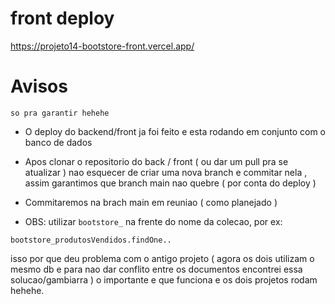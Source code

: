 # front deploy

https://projeto14-bootstore-front.vercel.app/


# Avisos

`so pra garantir hehehe`


- O deploy do backend/front ja foi feito e esta rodando em conjunto com o banco de dados

- Apos clonar o repositorio do back / front ( ou dar um pull pra se atualizar ) nao esquecer de criar uma nova branch e commitar nela , assim garantimos que branch main nao quebre ( por conta do deploy )

- Commitaremos na brach main em reuniao ( como planejado )

- OBS: utilizar `bootstore_` na frente do nome da colecao, por ex: 

`bootstore_produtosVendidos.findOne..` 

isso por que deu problema com o antigo projeto ( agora os dois utilizam o mesmo db e para nao dar conflito entre os documentos encontrei essa solucao/gambiarra ) o importante e que funciona e os dois projetos rodam hehehe.
